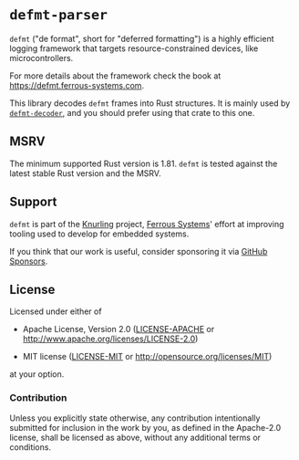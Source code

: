 # `defmt-parser`

`defmt` ("de format", short for "deferred formatting") is a highly efficient logging framework that targets resource-constrained devices, like microcontrollers.

For more details about the framework check the book at <https://defmt.ferrous-systems.com>.

This library decodes `defmt` frames into Rust structures. It is mainly used by
[`defmt-decoder`](https://crates.io/crates/defmt-decoder), and you should prefer
using that crate to this one.

## MSRV

The minimum supported Rust version is 1.81. `defmt` is tested against the latest stable Rust version and the MSRV.

## Support

`defmt` is part of the [Knurling] project, [Ferrous Systems]' effort at
improving tooling used to develop for embedded systems.

If you think that our work is useful, consider sponsoring it via [GitHub
Sponsors].

## License

Licensed under either of

- Apache License, Version 2.0 ([LICENSE-APACHE](../LICENSE-APACHE) or
  <http://www.apache.org/licenses/LICENSE-2.0>)

- MIT license ([LICENSE-MIT](../LICENSE-MIT) or <http://opensource.org/licenses/MIT>)

at your option.

### Contribution

Unless you explicitly state otherwise, any contribution intentionally submitted
for inclusion in the work by you, as defined in the Apache-2.0 license, shall be
licensed as above, without any additional terms or conditions.

[Knurling]: https://knurling.ferrous-systems.com/
[Ferrous Systems]: https://ferrous-systems.com/
[GitHub Sponsors]: https://github.com/sponsors/knurling-rs
